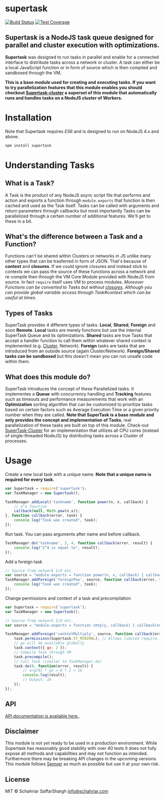 # supertask
[![Build Status](https://travis-ci.org/schahriar/supertask.svg?branch=master)](https://travis-ci.org/schahriar/supertask)
[![Test Coverage](https://codeclimate.com/github/schahriar/supertask/badges/coverage.svg)](https://codeclimate.com/github/schahriar/supertask/coverage)

## Supertask is a NodeJS task queue designed for parallel and cluster execution with optimizations.

**Supertask** was designed to run tasks in parallel and enable for a connected interface to distribute tasks across a network or cluster. A task can either be a local JavaScript function or in form of source which is then compiled and sandboxed through the VM.

**This is a base module used for creating and executing tasks. If you want to try parallelization features that this module enables you should checkout [Supertask-cluster](https://github.com/schahriar/supertask-cluster) a superset of this module that automatically runs and handles tasks on a NodeJS cluster of Workers.**

# Installation
Note that Supertask requires *ES6* and is designed to run on NodeJS 4.x and above.
```javascript
npm install supertask
```

# Understanding Tasks
## What is a Task?
A Task is the product of any NodeJS async script file that performs and action and exports a function through `module.exports` that function is then cached and used as the Task itself. Tasks can be called with arguments and return parameters through callbacks but most importantly Tasks can be parallelized through a certain number of additional features. We'll get to these in a bit.
## What's the difference between a Task and a Function?
Functions can't be shared within Clusters or networks in JS unlike many other types that can be trasferred in form of JSON. That's because of **context** and **closures**. If we could ignore closures and instead stick to contexts we can pass the source of these functions across a network and re-compile then through the VM Core Module provided with NodeJS from source. In fact `require` itself uses VM to process modules. *Moreover Functions can be converted to Tasks but without [closures](https://developer.mozilla.org/en-US/docs/Web/JavaScript/Closures). Although you can provide global variable access through Task#context which can be useful at times.*
## Types of Tasks
SuperTask provides 4 different types of tasks. **Local**, **Shared**, **Foreign** and soon **Remote**. **Local** tasks are merely functions but use the internal SuperTask Queue and its optimizations. **Shared** tasks are true Tasks that accept a handler function to call them within whatever shared context is implemented (e.g. [Cluster](https://www.npmjs.com/package/supertask-cluster), Network). **Foreign** tasks are tasks that are introduced from an outside source (again Cluster/Network). **Foreign/Shared tasks can be sandboxed** but this doesn't mean you can run unsafe code within them.

## What does this module do?
SuperTask introduces the concept of these Parallelized tasks. It implementes a **Queue** with concurrency handling and **Tracking** features such as timeouts and performance measurements that work with an **Optimization** sorting algorithm that can be customized to prioritize tasks based on certain factors such as Average Execution Time or a given priority number when they are called. **Note that SuperTask is a base module and only provides the concept and implementation of Tasks**, real parallelization of these tasks are built on top of this module. Check-out [SuperTask-Cluster](https://www.npmjs.com/package/supertask-cluster) for an implementation that utilizes all CPU cores (instead of single-threaded NodeJS) by distributing tasks across a Cluster of processes. 

# Usage
Create a new local task with a unique name. **Note that a unique name is required for every task.**
```javascript
var Supertask = require('supertask');
var TaskManager = new Supertask();

TaskManager.addLocal('taskname', function power(n, x, callback) {
    // n^x function
    callback(null, Math.pow(n,x));
}, function callback(error, task) {
    console.log("Task was created", task);
});
```

Run task. You can pass arguments after name and before callback.

```javascript
TaskManager.do('taskname', 2, 4, function callback(error, result) {
    console.log("2^4 is equal to", result);
});
```

Add a foreign task
```javascript
// Source from network I/O etc.
var source = "module.exports = function power(n, x, callback) { callback(null, Math.pow(n,x)); }";
TaskManager.addForeign('foreignPow', source, function callback(error, task) {
    console.log("Task was created", task);
});
```

Change permissions and context of a task and precompilation
```javascript
var Supertask = require('supertask');
var TaskManager = new Supertask();

// Source from network I/O etc.
var source = "module.exports = function cmtp(y, callback) { callback(null, y * gx); }";

TaskManager.addForeign('contextMultiply', source, function callback(error, task) {
    task.permissions(Supertask.ST_MINIMAL); // Allows limited require, Buffer, etc.
    // gx will be available globally
    task.context({ gx: 2 });
    // Compile Task through VM
    task.precompile();
    // Call Task (similar to TaskManager.do)
    task.do(8, function(error, result) {
        // arg[0] * gx = 8 * 2 = 16
        console.log(result);
        // Output: 16
    });
});
```

## API
[API documentation is available here.](./documentation/api.md).

## Disclaimer
This module is not *yet* ready to be used in a production environment. While Supertask has reasonably good stability with over 40 tests it does not fully expose all methods and capabilities and may not function as intended. Furthermore there may be breaking API changes in the upcoming versions. This module follows [Semver](http://semver.org/) as much as possible but use it at your own risk.

## License
MIT © Schahriar SaffarShargh <info@schahriar.com>